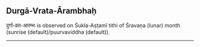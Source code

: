 ## Durgā-Vrata-Ārambhaḥ
दुर्गा-व्रत-आरम्भः is observed on Śukla-Aṣṭamī tithi of Śravaṇa (lunar) month (sunrise (default)/puurvaviddha (default)).



---
